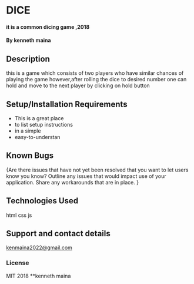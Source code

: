# DICE
#### it is a common dicing game ,2018
#### By kenneth maina
## Description
this is a game which consists of two players who have similar chances of playing the game
however,after rolling the dice to desired number one can hold and move to the next player
by clicking on hold button
## Setup/Installation Requirements
* This is a great place
* to list setup instructions
* in a simple
* easy-to-understan
## Known Bugs
{Are there issues that have not yet been resolved that you want to let users know you know? Outline any issues that would impact use of your application. Share any workarounds that are in place. }
## Technologies Used
html
css
js
## Support and contact details
kenmaina2022@gmail.com
### License
MIT 2018 **kenneth maina
  

